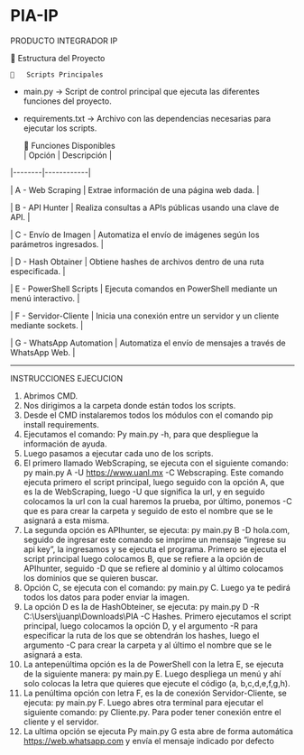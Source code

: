 # PIA-IP
PRODUCTO INTEGRADOR IP

📂 Estructura del Proyecto  

    🔹   Scripts Principales    
-  main.py  → Script de control principal que ejecuta las diferentes funciones del proyecto.  
-  requirements.txt  → Archivo con las dependencias necesarias para ejecutar los scripts.  

    🔹   Funciones Disponibles    
| Opción | Descripción |

|--------|------------|

|   A - Web Scraping   | Extrae información de una página web dada. |

|   B - API Hunter   | Realiza consultas a APIs públicas usando una clave de API. |

|   C - Envío de Imagen   | Automatiza el envío de imágenes según los parámetros ingresados. |

|   D - Hash Obtainer   | Obtiene hashes de archivos dentro de una ruta especificada. |

|   E - PowerShell Scripts   | Ejecuta comandos en PowerShell mediante un menú interactivo. |

|   F - Servidor-Cliente   | Inicia una conexión entre un servidor y un cliente mediante sockets. |

|   G - WhatsApp Automation   | Automatiza el envío de mensajes a través de WhatsApp Web. |

------------------------------------------------------------------------------------------------------


INSTRUCCIONES EJECUCION
1.	Abrimos CMD.
2.	Nos dirigimos a la carpeta donde están todos los scripts.
3.	Desde el CMD instalaremos todos los módulos con el comando pip install requirements.
4.	Ejecutamos el comando: Py main.py -h, para que despliegue la información de ayuda.
5.	Luego pasamos a ejecutar cada uno de los scripts.
6.	El primero llamado WebScraping, se ejecuta con el siguiente comando: py main.py A -U https://www.uanl.mx -C Webscraping. Este comando ejecuta primero el script principal, luego seguido con la opción A, que es la de WebScraping, luego -U que significa la url, y en seguido colocamos la url con la cual haremos la prueba, por último, ponemos -C que es para crear la carpeta y seguido de esto el nombre que se le asignará a esta misma.
7.	La segunda opción es APIhunter, se ejecuta: py main.py B -D hola.com, seguido de ingresar este comando se imprime un mensaje “ingrese su api key”, la ingresamos y se ejecuta el programa. Primero se ejecuta el script principal luego colocamos B, que se refiere a la opción de APIhunter, seguido -D que se refiere al dominio y al último colocamos los dominios que se quieren buscar.
8.	Opción C, se ejecuta con el comando: py main.py C. Luego ya te pedirá todos los datos para poder enviar la imagen.
9.	La opción D es la de HashObteiner, se ejecuta: py main.py D -R C:\Users\juanp\Downloads\PIA -C Hashes. Primero ejecutamos el script principal, luego colocamos la opción D, y el argumento -R para especificar la ruta de los que se obtendrán los hashes, luego el argumento -C para crear la carpeta y al último el nombre que se le asignará a esta.
10.	La antepenúltima opción es la de PowerShell con la letra E, se ejecuta de la siguiente manera: py main.py E. Luego despliega un menú y ahí solo colocas la letra que quieres que ejecute el código (a, b,c,d,e,f,g,h).
11.	La penúltima opción con letra F, es la de conexión Servidor-Cliente, se ejecuta: py main.py F. Luego abres otra terminal para ejecutar el siguiente comando: py Cliente.py. Para poder tener conexión entre el cliente y el servidor.
12.	La ultima opción se ejecuta Py main.py G esta abre de forma automática https://web.whatsapp.com y envía el mensaje indicado por defecto
